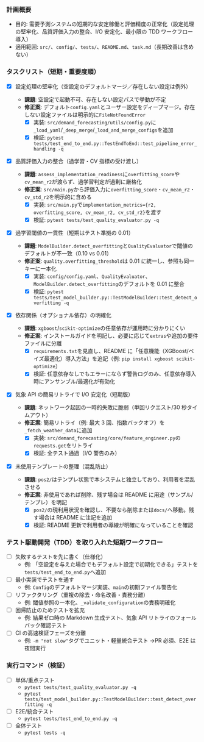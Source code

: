 ### 計画概要

- 目的: 需要予測システムの短期的な安定稼働と評価精度の正常化（設定処理の堅牢化、品質評価入力の整合、I/O 安定化、最小限の TDD ワークフロー導入）
- 適用範囲: `src/`、`config/`、`tests/`、`README.md`、`task.md`（長期改善は含めない）

### タスクリスト（短期・重要度順）

- [x] 設定処理の堅牢化（空設定のデフォルトマージ／存在しない設定は例外）

  - **課題**: 空設定で起動不可、存在しない設定パスで挙動が不定
  - **修正案**: デフォルト`config.yaml`とユーザー設定をディープマージ。存在しない設定ファイルは明示的に`FileNotFoundError`
    - [x] 実装: `src/demand_forecasting/utils/config.py`に`_load_yaml`/`_deep_merge`/`_load_and_merge_configs`を追加
    - [x] 検証: `pytest tests/test_end_to_end.py::TestEndToEnd::test_pipeline_error_handling -q`

- [x] 品質評価入力の整合（過学習・CV 指標の受け渡し）

  - **課題**: `assess_implementation_readiness`に`overfitting_score`や`cv_mean_r2`が渡らず、過学習判定が過剰に厳格化
  - **修正案**: `src/main.py`から評価入力に`overfitting_score`・`cv_mean_r2`・`cv_std_r2`を明示的に含める
    - [x] 実装: `src/main.py`で`implementation_metrics={r2, overfitting_score, cv_mean_r2, cv_std_r2}`を渡す
    - [x] 検証: `pytest tests/test_quality_evaluator.py -q`

- [x] 過学習閾値の一貫性（短期はテスト準拠の 0.01）

  - **課題**: `ModelBuilder.detect_overfitting`と`QualityEvaluator`で閾値のデフォルトが不一致（0.10 vs 0.01）
  - **修正案**: `quality.overfitting_threshold`は 0.01 に統一し、参照も同一キーに一本化
    - [x] 実装: `config/config.yaml`、`QualityEvaluator`、`ModelBuilder.detect_overfitting`のデフォルトを 0.01 に整合
    - [x] 検証: `pytest tests/test_model_builder.py::TestModelBuilder::test_detect_overfitting -q`

- [x] 依存関係（オプショナル依存）の明確化

  - **課題**: `xgboost`/`scikit-optimize`の任意依存が運用時に分かりにくい
  - **修正案**: インストールガイドを明記し、必要に応じて`extras`や追加の要件ファイルに分離
    - [x] `requirements.txt`を見直し、README に「任意機能（XGBoost/ベイズ最適化）導入方法」を追記（例: `pip install xgboost scikit-optimize`）
    - [x] 検証: 任意依存なしでもエラーにならず警告ログのみ、任意依存導入時にアンサンブル/最適化が有効化

- [x] 気象 API の簡易リトライで I/O 安定化（短期版）

  - **課題**: ネットワーク起因の一時的失敗に脆弱（単回リクエスト/30 秒タイムアウト）
  - **修正案**: 簡易リトライ（例: 最大 3 回、指数バックオフ）を`_fetch_weather_data`に追加
    - [x] 実装: `src/demand_forecasting/core/feature_engineer.py`の`requests.get`をリトライ
    - [x] 検証: 全テスト通過（I/O 警告のみ）

- [x] 未使用テンプレートの整理（混乱防止）
  - **課題**: `pos2/`はテンプレ状態で本システムと独立しており、利用者を混乱させる
  - **修正案**: 非使用であれば削除、残す場合は README に用途（サンプル/テンプレ）を明記
    - [x] `pos2/`の現利用状況を確認し、不要なら削除または`docs/`へ移動。残す場合は README に注記を追加
    - [x] 検証: README 更新で利用者の導線が明確になっていることを確認

### テスト駆動開発（TDD）を取り入れた短期ワークフロー

- [ ] 失敗するテストを先に書く（仕様化）
  - 例: 「空設定を与えた場合でもデフォルト設定で初期化できる」テストを`tests/test_end_to_end.py`へ追加
- [ ] 最小実装でテストを通す
  - 例: `Config`のデフォルトマージ実装、`main`の初期ファイル警告化
- [ ] リファクタリング（重複の除去・命名改善・責務分離）
  - 例: 閾値参照の一本化、`_validate_configuration`の責務明確化
- [ ] 回帰防止のためテストを拡充
  - 例: 結果ゼロ時の Markdown 生成テスト、気象 API リトライのフォールバック確認テスト
- [ ] CI の高速検証フェーズを分離
  - 例: `-m "not slow"`タグでユニット・軽量統合テスト →PR 必須、E2E は夜間実行

### 実行コマンド（検証）

- [ ] 単体/重点テスト
  - `pytest tests/test_quality_evaluator.py -q`
  - `pytest tests/test_model_builder.py::TestModelBuilder::test_detect_overfitting -q`
- [ ] E2E/統合テスト
  - `pytest tests/test_end_to_end.py -q`
- [ ] 全体テスト
  - `pytest tests -q`
